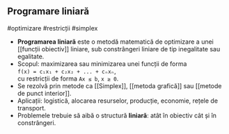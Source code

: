 ## Programare liniară  
#optimizare #restricții #simplex

- **Programarea liniară** este o metodă matematică de optimizare a unei [[funcții obiectiv]] liniare, sub constrângeri liniare de tip inegalitate sau egalitate.
- Scopul: maximizarea sau minimizarea unei funcții de forma  
  `f(x) = c₁x₁ + c₂x₂ + ... + cₙxₙ`,  
  cu restricții de forma `Ax ≤ b`, `x ≥ 0`.
- Se rezolvă prin metode ca [[Simplex]], [[metoda grafică]] sau [[metode de punct interior]].
- Aplicații: logistică, alocarea resurselor, producție, economie, rețele de transport.
- Problemele trebuie să aibă o structură **liniară**: atât în obiectiv cât și în constrângeri.

